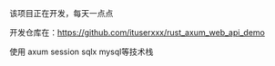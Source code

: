 
该项目正在开发，每天一点点

开发仓库在：https://github.com/ituserxxx/rust_axum_web_api_demo
 
使用 axum session sqlx mysql等技术栈